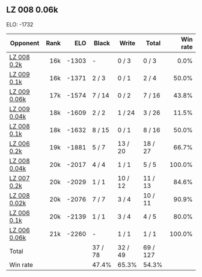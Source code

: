 ## LZ 008 0.06k ##

ELO: -1732

Opponent | Rank | ELO | Black | Write | Total | Win rate
---------|-----:|----:|-------|-------|-------|-------:
[LZ 008 0.2k](LZ%20008%200.2k.md) | 16k | -1303 | - | 0 / 3 | 0 / 3 | 0.0%
[LZ 009 0.1k](LZ%20009%200.1k.md) | 16k | -1371 | 2 / 3 | 0 / 1 | 2 / 4 | 50.0%
[LZ 009 0.06k](LZ%20009%200.06k.md) | 17k | -1574 | 7 / 14 | 0 / 2 | 7 / 16 | 43.8%
[LZ 009 0.04k](LZ%20009%200.04k.md) | 18k | -1609 | 2 / 2 | 1 / 24 | 3 / 26 | 11.5%
[LZ 008 0.1k](LZ%20008%200.1k.md) | 18k | -1632 | 8 / 15 | 0 / 1 | 8 / 16 | 50.0%
[LZ 006 0.2k](LZ%20006%200.2k.md) | 19k | -1881 | 5 / 7 | 13 / 20 | 18 / 27 | 66.7%
[LZ 008 0.04k](LZ%20008%200.04k.md) | 20k | -2017 | 4 / 4 | 1 / 1 | 5 / 5 | 100.0%
[LZ 007 0.2k](LZ%20007%200.2k.md) | 20k | -2029 | 1 / 1 | 10 / 12 | 11 / 13 | 84.6%
[LZ 008 0.02k](LZ%20008%200.02k.md) | 20k | -2076 | 7 / 7 | 3 / 4 | 10 / 11 | 90.9%
[LZ 006 0.1k](LZ%20006%200.1k.md) | 20k | -2139 | 1 / 1 | 3 / 4 | 4 / 5 | 80.0%
[LZ 006 0.06k](LZ%20006%200.06k.md) | 21k | -2260 | - | 1 / 1 | 1 / 1 | 100.0%
Total | | | 37 / 78 | 32 / 49 | 69 / 127 | 
Win rate| | | 47.4% | 65.3% | 54.3% | 
